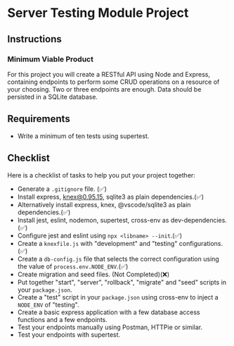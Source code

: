 # Server Testing Module Project

## Instructions

### Minimum Viable Product

For this project you will create a RESTful API using Node and Express, containing endpoints to perform some CRUD operations on a resource of your choosing. Two or three endpoints are enough. Data should be persisted in a SQLite database.

## Requirements

- Write a minimum of ten tests using supertest.

## Checklist

Here is a checklist of tasks to help you put your project together:

- Generate a `.gitignore` file. (✅)
- Install express, knex@0.95.15, sqlite3 as plain dependencies.(✅)
- Alternatively install express, knex, @vscode/sqlite3 as plain dependencies.(✅)
- Install jest, eslint, nodemon, supertest, cross-env as dev-dependencies.(✅)
- Configure jest and eslint using `npx <libname> --init`.(✅)
- Create a `knexfile.js` with "development" and "testing" configurations.(✅)
- Create a `db-config.js` file that selects the correct configuration using the value of `process.env.NODE_ENV`.(✅)
- Create migration and seed files. (Not Completed)(❌)
- Put together "start", "server", "rollback", "migrate" and "seed" scripts in your `package.json`.
- Create a "test" script in your `package.json` using cross-env to inject a `NODE_ENV` of "testing".
- Create a basic express application with a few database access functions and a few endpoints.
- Test your endpoints manually using Postman, HTTPie or similar.
- Test your endpoints with supertest.
